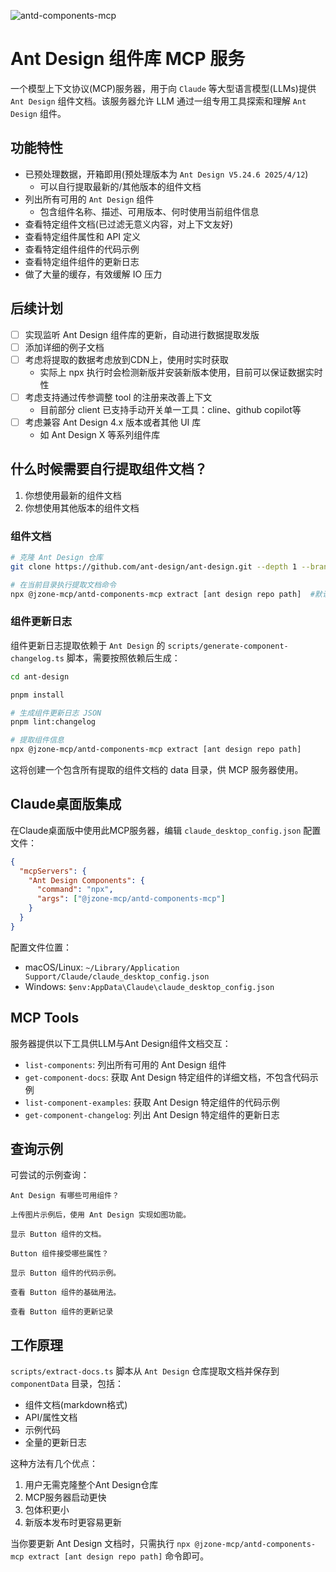 ![antd-components-mcp](https://socialify.git.ci/zhixiaoqiang/antd-components-mcp/image?description=1&font=Inter&forks=1&issues=1&language=1&name=1&owner=1&pattern=Plus&pulls=1&stargazers=1&theme=Light)

# Ant Design 组件库 MCP 服务

一个模型上下文协议(MCP)服务器，用于向 `Claude` 等大型语言模型(LLMs)提供 `Ant Design` 组件文档。该服务器允许 LLM 通过一组专用工具探索和理解 `Ant Design` 组件。

## 功能特性

- 已预处理数据，开箱即用(预处理版本为 `Ant Design V5.24.6 2025/4/12`)
  - 可以自行提取最新的/其他版本的组件文档
- 列出所有可用的 `Ant Design` 组件
  - 包含组件名称、描述、可用版本、何时使用当前组件信息
- 查看特定组件文档(已过滤无意义内容，对上下文友好)
- 查看特定组件属性和 API 定义
- 查看特定组件组件的代码示例
- 查看特定组件组件的更新日志
- 做了大量的缓存，有效缓解 IO 压力

## 后续计划

- [ ] 实现监听 Ant Design 组件库的更新，自动进行数据提取发版
- [ ] 添加详细的例子文档
- [ ] 考虑将提取的数据考虑放到CDN上，使用时实时获取
  - 实际上 npx 执行时会检测新版并安装新版本使用，目前可以保证数据实时性
- [ ] 考虑支持通过传参调整 tool 的注册来改善上下文
  - 目前部分 client 已支持手动开关单一工具：cline、github copilot等
- [ ] 考虑兼容 Ant Design 4.x 版本或者其他 UI 库
  - 如 Ant Design X 等系列组件库

## 什么时候需要自行提取组件文档？

1. 你想使用最新的组件文档
2. 你想使用其他版本的组件文档

### 组件文档

```bash
# 克隆 Ant Design 仓库
git clone https://github.com/ant-design/ant-design.git --depth 1 --branch master --single-branch --filter=blob:none

# 在当前目录执行提取文档命令
npx @jzone-mcp/antd-components-mcp extract [ant design repo path]  #默认提取路径为 ./ant-design
```

### 组件更新日志

组件更新日志提取依赖于 `Ant Design` 的 `scripts/generate-component-changelog.ts` 脚本，需要按照依赖后生成：

```bash
cd ant-design

pnpm install

# 生成组件更新日志 JSON
pnpm lint:changelog

# 提取组件信息
npx @jzone-mcp/antd-components-mcp extract [ant design repo path]
```

这将创建一个包含所有提取的组件文档的 data 目录，供 MCP 服务器使用。

## Claude桌面版集成

在Claude桌面版中使用此MCP服务器，编辑 `claude_desktop_config.json` 配置文件：

```json
{
  "mcpServers": {
    "Ant Design Components": {
      "command": "npx",
      "args": ["@jzone-mcp/antd-components-mcp"]
    }
  }
}
```

配置文件位置：

- macOS/Linux: `~/Library/Application Support/Claude/claude_desktop_config.json`
- Windows: `$env:AppData\Claude\claude_desktop_config.json`

## MCP Tools

服务器提供以下工具供LLM与Ant Design组件文档交互：

- `list-components`: 列出所有可用的 Ant Design 组件
- `get-component-docs`: 获取 Ant Design 特定组件的详细文档，不包含代码示例
- `list-component-examples`: 获取 Ant Design 特定组件的代码示例
- `get-component-changelog`: 列出 Ant Design 特定组件的更新日志

## 查询示例

可尝试的示例查询：

```text
Ant Design 有哪些可用组件？

上传图片示例后，使用 Ant Design 实现如图功能。

显示 Button 组件的文档。

Button 组件接受哪些属性？

显示 Button 组件的代码示例。

查看 Button 组件的基础用法。

查看 Button 组件的更新记录
```

## 工作原理

`scripts/extract-docs.ts` 脚本从 `Ant Design` 仓库提取文档并保存到 `componentData` 目录，包括：

- 组件文档(markdown格式)
- API/属性文档
- 示例代码
- 全量的更新日志

这种方法有几个优点：

1. 用户无需克隆整个Ant Design仓库
2. MCP服务器启动更快
3. 包体积更小
4. 新版本发布时更容易更新

当你要更新 Ant Design 文档时，只需执行 `npx @jzone-mcp/antd-components-mcp extract [ant design repo path]` 命令即可。
